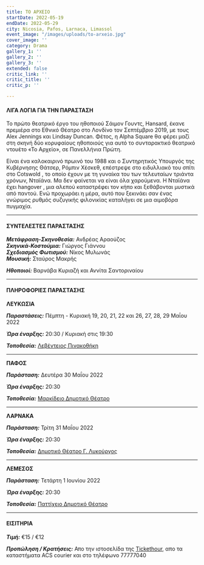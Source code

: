 ```yaml
---
title: ΤΟ ΑΡΧΕΙΟ
startDate: 2022-05-19
endDate: 2022-05-29
city: Nicosia, Pafos, Larnaca, Limassol
event_image: "/images/uploads/to-arxeio.jpg"
cover_image: ''
category: Drama
gallery_1: ''
gallery_2: ''
gallery_3: ''
extended: false
critic_link: ''
critic_title: ''
critic_p: ''

---
```

#### ΛΙΓΑ ΛΟΓΙΑ ΓΙΑ ΤΗΝ ΠΑΡΑΣΤΑΣΗ

Το πρώτο θεατρικό έργο του ηθοποιού Σάιμον Γουντς, Hansard, έκανε πρεμιέρα στο Εθνικό Θέατρο στο Λονδίνο τον Σεπτέμβριο 2019, με τους Alex Jennings και Lindsay Duncan. Φέτος, η Alpha Square θα φέρει μαζί στη σκηνή δύο κορυφαίους ηθοποιούς για αυτό το συνταρακτικό θεατρικό ντουέτο «Το Αρχείο», σε Πανελλήνια Πρώτη.

Είναι ένα καλοκαιρινό πρωινό του 1988 και ο Συντηρητικός Υπουργός της Κυβέρνησης Θάτσερ, Ρόμπιν Χέσκεθ, επέστρεψε στο ειδυλλιακό του σπίτι στο Cotswold , το οποίο έχουν με τη γυναίκα του των τελευταίων τριάντα χρόνων, Νταϊάνα. Μα δεν φαίνεται να είναι όλα χαρούμενα. Η Νταϊάνα έχει hangover , μια αλεπού καταστρέφει τον κήπο και ξεθάβονται μυστικά από παντού. Ενώ προχωράει η μέρα, αυτό που ξεκινάει σαν ένας γνώριμος ρυθμός συζυγικής φιλονικίας καταλήγει σε μια αιμοβόρα πυγμαχία.

***

#### ΣΥΝΤΕΛΕΣΤΕΣ ΠΑΡΑΣΤΑΣΗΣ

**_Μετάφραση-Σκηνοθεσία:_** Ανδρέας Αραούζος  
**_Σκηνικά-Κοστούμια:_** Γιώργος Γιάννου  
**_Σχεδιασμός Φωτισμού:_** Νίκος Μυλωνάς  
**_Μουσική:_** Σταύρος Μακρής

**_Ηθοποιοί:_** Βαρνάβα Κυριαζή και Αννίτα Σαντοριναίου

***

#### ΠΛΗΡΟΦΟΡΙΕΣ ΠΑΡΑΣΤΑΣΗΣ

**ΛΕΥΚΩΣΙΑ**

**_Παραστάσεις:_** Πέμπτη - Κυριακή 19, 20, 21, 22 και 26, 27, 28, 29 Μαΐου 2022

**_Ώρα έναρξης:_** 20:30 / Κυριακή στις 19:30

**_Τοποθεσία:_** [Λεβέντειος Πινακοθήκη](https://www.google.com/maps/place/A.+G.+Leventis+Gallery/@35.169375,33.3561196,17z/data=!3m1!4b1!4m5!3m4!1s0x14de1750c7736f87:0x20e4977b50ce11ac!8m2!3d35.1693305!4d33.3585694 "Λεβέντειος πινακοθήκη")

***

**ΠΑΦΟΣ**

**_Παράσταση:_** Δευτέρα 30 Μαΐου 2022

**_Ώρα έναρξης:_** 20:30

**_Τοποθεσία:_** [Μαρκίδειο Δημοτικό Θέατρο](https://www.google.com/maps/place/Markideio+Theatre/@34.7781598,32.4210447,17z/data=!3m1!4b1!4m5!3m4!1s0x14e706f5450bd66d:0x68a598c2c5136439!8m2!3d34.7781101!4d32.4232146 "Μαρκίδειο Δημοτικό Θέατρο")

***

**ΛΑΡΝΑΚΑ**

**_Παράσταση:_** Τρίτη 31 Μαΐου 2022

**_Ώρα έναρξης:_** 20:30

**_Τοποθεσία:_** [Δημοτικό Θέατρο Γ. Λυκούργος](https://www.google.com/maps/place/%CE%94%CE%B7%CE%BC%CE%BF%CF%84%CE%B9%CE%BA%CE%BF+%CE%98%CE%B5%CE%B1%CF%84%CF%81%CE%BF+%CE%9B%CE%B1%CF%81%CE%BD%CE%B1%CE%BA%CE%B1%CF%82/@34.9079974,33.6075712,13.86z/data=!4m9!1m2!2m1!1zzrTOt868zr_PhM65zrrOvyDOuM61zrHPhM-Bzr8gzrPOuc-Oz4HOs86_z4IgzrvPhc66zr_Phc-BzrPOv8-C!3m5!1s0x14e08357d0583743:0x9596f1dd1e03bce6!8m2!3d34.9160535!4d33.6263961!15sCj_OtM63zrzOv8-EzrnOus6_IM64zrXOsc-Ez4HOvyDOs865z47Pgc6zzr_PgiDOu8-FzrrOv8-Fz4HOs86_z4JaQSI_zrTOt868zr_PhM65zrrOvyDOuM61zrHPhM-Bzr8gzrPOuc-Oz4HOs86_z4MgzrvPhc66zr_Phc-BzrPOv8-DkgEXcGVyZm9ybWluZ19hcnRzX3RoZWF0ZXKaASNDaFpEU1VoTk1HOW5TMFZKUTBGblNVUTJlRFZQVUdKQkVBRQ "Δημοτικό Θέατρο Γ. Λυκουργος")

***

**ΛΕΜΕΣΟΣ**

**_Παράσταση:_** Τετάρτη 1 Ιουνίου 2022

**_Ώρα έναρξης:_** 20:30

**_Τοποθεσία:_** [Παττίχειο Δημοτικό Θέατρο](https://www.google.com/maps/place/%CE%A0%CE%B1%CF%84%CF%84%CE%AF%CF%87%CE%B5%CE%B9%CE%BF+%CE%94%CE%B7%CE%BC%CE%BF%CF%84%CE%B9%CE%BA%CF%8C+%CE%98%CE%AD%CE%B1%CF%84%CF%81%CE%BF/@34.6808931,33.0414947,17z/data=!3m1!4b1!4m5!3m4!1s0x14e7330e3a40b37f:0xa33ce6e4d7f4bc8!8m2!3d34.6808931!4d33.0436834 "Παττίχειο Λεμεσός")

***

#### ΕΙΣΙΤΗΡΙΑ

**_Τιμή:_** €15 / €12

**_Προπώληση / Κρατήσεις:_** Απο την ιστοσελίδα της [Tickethour](https://shop.tickethour.com/ticketmaster_se_3804.html "Tickethour"), απο τα καταστήματα ACS courier και στο τηλέφωνο 77777040